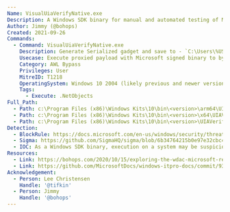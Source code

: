 ```yaml
---
Name: VisualUiaVerifyNative.exe
Description: A Windows SDK binary for manual and automated testing of Microsoft UI Automation implementation and controls.
Author: Jimmy (@bohops)
Created: 2021-09-26
Commands:
  - Command: VisualUiaVerifyNative.exe
    Description: Generate Serialized gadget and save to - `C:\Users\%USERNAME%\AppData\Roaminguiverify.config` before executing.
    Usecase: Execute proxied payload with Microsoft signed binary to bypass WDAC policies
    Category: AWL Bypass
    Privileges: User
    MitreID: T1218
    OperatingSystem: Windows 10 2004 (likely previous and newer versions as well)
    Tags:
      - Execute: .NetObjects
Full_Path:
  - Path: c:\Program Files (x86)\Windows Kits\10\bin\<version>\arm64\UIAVerify\VisualUiaVerifyNative.exe
  - Path: c:\Program Files (x86)\Windows Kits\10\bin\<version>\x64\UIAVerify\VisualUiaVerifyNative.exe
  - Path: c:\Program Files (x86)\Windows Kits\10\bin\<version>\UIAVerify\VisualUiaVerifyNative.exe
Detection:
  - BlockRule: https://docs.microsoft.com/en-us/windows/security/threat-protection/windows-defender-application-control/microsoft-recommended-block-rules
  - Sigma: https://github.com/SigmaHQ/sigma/blob/6b34764215b0e97e32cbc4c6325fc933d2695c3a/rules/windows/process_creation/proc_creation_win_lolbin_visualuiaverifynative.yml
  - IOC: As a Windows SDK binary, execution on a system may be suspicious
Resources:
  - Link: https://bohops.com/2020/10/15/exploring-the-wdac-microsoft-recommended-block-rules-visualuiaverifynative/
  - Link: https://github.com/MicrosoftDocs/windows-itpro-docs/commit/937db704b9148e9cee7c7010cad4d00ce9c4fdad
Acknowledgement:
  - Person: Lee Christensen
    Handle: '@tifkin'
  - Person: Jimmy
    Handle: '@bohops'
---
```

